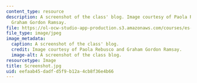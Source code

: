 ```yaml
---
content_type: resource
description: A screenshot of the class' blog. Image courtesy of Paola Rebusco and
  Graham Gordon Ramsay.
file: https://ol-ocw-studio-app-production.s3.amazonaws.com/courses/es-s41-speak-italian-with-your-mouth-full-spring-2012/eefaab45dadfd5f9b12a4cb8f36e4b66_Screenshot.jpg
file_type: image/jpeg
image_metadata:
  caption: A screenshot of the class' blog.
  credit: Image courtesy of Paola Rebusco and Graham Gordon Ramsay.
  image-alt: A screenshot of the class blog.
resourcetype: Image
title: Screenshot.jpg
uid: eefaab45-dadf-d5f9-b12a-4cb8f36e4b66
---
```

